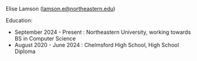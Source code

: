 
Elise Lamson (lamson.e@northeastern.edu)

Education:
- September 2024 - Present : Northeastern University, working towards BS in Computer Science
- August 2020 - June 2024 : Chelmsford High School, High School Diploma 